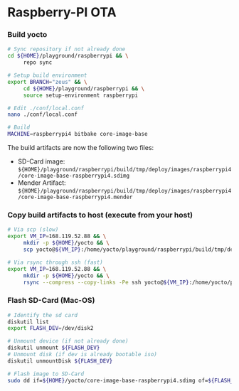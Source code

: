 # Raspberry-PI OTA

### Build yocto

```bash
# Sync repository if not already done
cd ${HOME}/playground/raspberrypi && \
     repo sync

# Setup build environment
export BRANCH="zeus" && \
     cd ${HOME}/playground/raspberrypi && \
     source setup-environment raspberrypi

# Edit ./conf/local.conf
nano ./conf/local.conf

# Build
MACHINE=raspberrypi4 bitbake core-image-base
```

The build artifacts are now the following two files:

- SD-Card image: `${HOME}/playground/raspberrypi/build/tmp/deploy/images/raspberrypi4/core-image-base-raspberrypi4.sdimg`
- Mender Artifact: `${HOME}/playground/raspberrypi/build/tmp/deploy/images/raspberrypi4/core-image-base-raspberrypi4.mender`

### Copy build artifacts to host (execute from your host)

```bash
# Via scp (slow)
export VM_IP=168.119.52.88 && \
     mkdir -p ${HOME}/yocto && \
     scp yocto@${VM_IP}:/home/yocto/playground/raspberrypi/build/tmp/deploy/images/raspberrypi4/core-image-base-raspberrypi4\{.sdimg,.mender\} ${HOME}/yocto

# Via rsync through ssh (fast)
export VM_IP=168.119.52.88 && \
     mkdir -p ${HOME}/yocto && \
     rsync --compress --copy-links -Pe ssh yocto@${VM_IP}:/home/yocto/playground/raspberrypi/build/tmp/deploy/images/raspberrypi4/core-image-base-raspberrypi4\{.sdimg,.mender\} ${HOME}/yocto
```

### Flash SD-Card (Mac-OS)

```bash
# Identify the sd card
diskutil list
export FLASH_DEV=/dev/disk2

# Unmount device (if not already done)
diskutil unmount ${FLASH_DEV}
# Unmount disk (if dev is already bootable iso)
diskutil unmountDisk ${FLASH_DEV}

# Flash image to SD-Card
sudo dd if=${HOME}/yocto/core-image-base-raspberrypi4.sdimg of=${FLASH_DEV} bs=1048576
```
